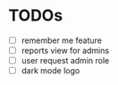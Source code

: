# TODOs

- [ ] remember me feature
- [ ] reports view for admins
- [ ] user request admin role
- [ ] dark mode logo
